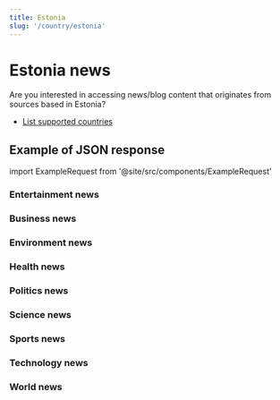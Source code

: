 ```yaml
---
title: Estonia
slug: '/country/estonia'
---
```


# Estonia news

Are you interested in accessing news/blog content that originates from sources based in Estonia?

- [List supported countries](/articles/countries)

## Example of JSON response

import ExampleRequest from '@site/src/components/ExampleRequest'

### Entertainment news
<ExampleRequest url="https://apitube.io/v1/news/articles?limit=2&category=news/Arts_and_Entertainment&country=ee"></ExampleRequest>

### Business news
<ExampleRequest url="https://apitube.io/v1/news/articles?limit=2&category=news/Business&country=ee"></ExampleRequest>

### Environment news
<ExampleRequest url="https://apitube.io/v1/news/articles?limit=2&category=news/Environment&country=ee"></ExampleRequest>

### Health news
<ExampleRequest url="https://apitube.io/v1/news/articles?limit=2&category=news/Health&country=ee"></ExampleRequest>

### Politics news
<ExampleRequest url="https://apitube.io/v1/news/articles?limit=2&category=news/Politics&country=ee"></ExampleRequest>

### Science news
<ExampleRequest url="https://apitube.io/v1/news/articles?limit=2&category=news/Science&country=ee"></ExampleRequest>

### Sports news
<ExampleRequest url="https://apitube.io/v1/news/articles?limit=2&category=news/Sports&country=ee"></ExampleRequest>

### Technology news
<ExampleRequest url="https://apitube.io/v1/news/articles?limit=2&category=news/Technology&country=ee"></ExampleRequest>

### World news
<ExampleRequest url="https://apitube.io/v1/news/articles?limit=2&category=news/World&country=ee"></ExampleRequest>

